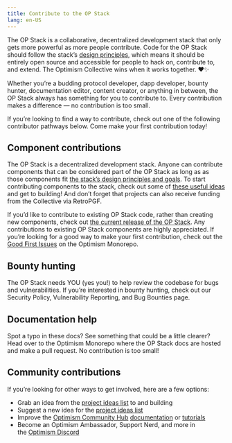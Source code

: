 ```yaml
---
title: Contribute to the OP Stack
lang: en-US
---
```


The OP Stack is a collaborative, decentralized development stack that only gets more powerful as more people contribute. Code for the OP Stack should follow the stack’s [design principles](./understand/design-principles.md), which means it should be entirely open source and accessible for people to hack on, contribute to, and extend. The Optimism Collective wins when it works together. ♥️✨

Whether you’re a budding protocol developer, dapp developer, bounty hunter, documentation editor, content creator, or anything in between, the OP Stack always has something for you to contribute to. Every contribution makes a difference — no contribution is too small.

If you’re looking to find a way to contribute, check out one of the following contributor pathways below. Come make your first contribution today!

## Component contributions

The OP Stack is a decentralized development stack. Anyone can contribute components that can be considered part of the OP Stack as long as as those components fit [the stack’s design principles and goals](./understand/design-principles.md). To start contributing components to the stack, check out some of [these useful ideas](https://github.com/ethereum-optimism/ecosystem-contributions) and get to building! And don’t forget that projects can also receive funding from the Collective via RetroPGF.

If you’d like to contribute to existing OP Stack code, rather than creating new components, check out [the current release of the OP Stack](./releases/README.md#current-release). Any contributions to existing OP Stack components are highly appreciated. If you’re looking for a good way to make your first contribution, check out the [Good First Issues](https://github.com/ethereum-optimism/optimism/contribute) on the Optimism Monorepo.

## Bounty hunting

The OP Stack needs YOU (yes you!) to help review the codebase for bugs and vulnerabilities. If you’re interested in bounty hunting, check out our Security Policy, Vulnerability Reporting, and Bug Bounties page.

## Documentation help

Spot a typo in these docs? See something that could be a little clearer? Head over to the Optimism Monorepo where the OP Stack docs are hosted and make a pull request. No contribution is too small!

## Community contributions

If you’re looking for other ways to get involved, here are a few options:

- Grab an idea from the [project ideas list](https://github.com/ethereum-optimism/ecosystem-contributions) to and building
- Suggest a new idea for the [project ideas list](https://github.com/ethereum-optimism/ecosystem-contributions)
- Improve the [Optimism Community Hub](https://community.optimism.io/) [documentation](https://github.com/ethereum-optimism/community-hub) or [tutorials](https://github.com/ethereum-optimism/optimism-tutorial)
- Become an Optimism Ambassador, Support Nerd, and more in the [Optimism Discord](https://discord.gg/optimism)
